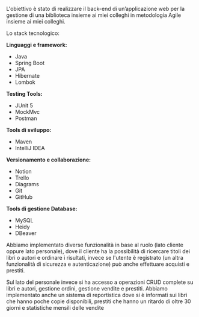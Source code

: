 L'obiettivo è stato di realizzare il back-end di un’applicazione web per la gestione di una biblioteca insieme ai miei colleghi in metodologia Agile insieme ai miei colleghi.

Lo stack tecnologico:

  **Linguaggi e framework:**
  - Java
  - Spring Boot
  - JPA
  - Hibernate
  - Lombok

  **Testing Tools:**
  - JUnit 5
  - MockMvc
  - Postman

  **Tools di sviluppo:**
  - Maven
  - IntelliJ IDEA

  **Versionamento e collaborazione:**
  - Notion
  - Trello
  - Diagrams
  - Git
  - GitHub

  **Tools di gestione Database:**
  - MySQL
  - Heidy
  - DBeaver


Abbiamo implementato diverse funzionalità in base al ruolo (lato cliente oppure lato personale), dove il cliente ha la possibilità di ricercare titoli dei libri o autori
e ordinare i risultati, invece se l'utente è registrato (un altra funzionalità di sicurezza e autenticazione) può anche effettuare acquisti e prestiti.

Sul lato del personale invece si ha accesso a operazioni CRUD complete su libri e autori, gestione ordini, gestione vendite e prestiti.
Abbiamo implementato anche un sistema di reportistica dove si è informati sui libri che hanno poche copie disponibili, prestiti che hanno un ritardo di oltre 30 giorni
e statistiche mensili delle vendite
